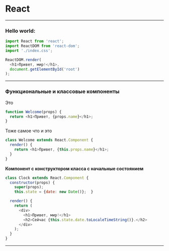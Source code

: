<h1>React</h1>
<hr>
<h3>Hello world:</h3>

```javascript
import React from 'react';
import ReactDOM from 'react-dom';
import './index.css';

ReactDOM.render(
  <h1>Привет, мир!</h1>,
  document.getElementById('root')
);
```
<hr>
<h3>Функциональные и классовые компоненты</h3>

Это 
```javascript
function Welcome(props) {
  return <h1>Привет, {props.name}</h1>;
}
```
Тоже самое что и это
```javascript
class Welcome extends React.Component {
  render() {
    return <h1>Привет, {this.props.name}</h1>;
  }
}
```
<b>Компонент с конструктором класса с начальные состоянием</b>
```javascript
class Clock extends React.Component {
  constructor(props) {
    super(props);
    this.state = {date: new Date()};  }

  render() {
    return (
      <div>
        <h1>Привет, мир!</h1>
        <h2>Сейчас {this.state.date.toLocaleTimeString()}.</h2>
      </div>
    );
  }
}
```
<hr>


